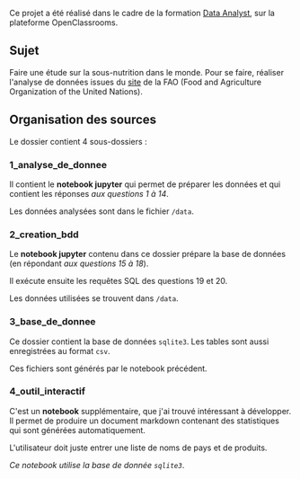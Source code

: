 
Ce projet a été réalisé dans le cadre de la formation [Data Analyst](https://openclassrooms.com/fr/paths/65-data-analyst), sur la plateforme OpenClassrooms.

## Sujet

Faire une étude sur la sous-nutrition dans le monde. Pour se faire, réaliser l'analyse de données issues du [site](http://www.fao.org/faostat/fr/#data) de la FAO (Food and Agriculture Organization of the United Nations).



## Organisation des sources


Le dossier contient 4 sous-dossiers :

### 1_analyse_de_donnee

Il contient le **notebook jupyter** qui permet de préparer les données et qui contient les réponses *aux questions 1 à 14*.

Les données analysées sont dans le fichier `/data`.

### 2_creation_bdd

Le **notebook jupyter** contenu dans ce dossier prépare la base de données (en répondant *aux questions 15 à 18*).

Il exécute ensuite les requêtes SQL des questions 19 et 20.

Les données utilisées se trouvent dans `/data`.

### 3_base_de_donnee

Ce dossier contient la base de données `sqlite3`. Les tables sont aussi enregistrées au format `csv`.

Ces fichiers sont générés par le notebook précédent.

### 4_outil_interactif

C'est un **notebook** supplémentaire, que j'ai trouvé intéressant à développer. Il permet de produire un document markdown contenant des statistiques qui sont générées automatiquement. 

L'utilisateur doit juste entrer une liste de noms de pays et de produits.

*Ce notebook utilise la base de donnée `sqlite3`*.